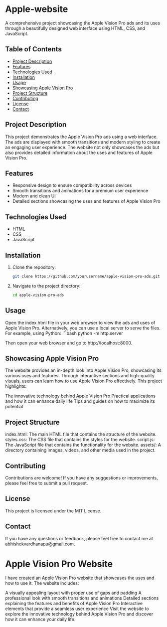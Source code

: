 # Apple-website



A comprehensive project showcasing the Apple Vision Pro ads and its uses through a beautifully designed web interface using HTML, CSS, and JavaScript.

## Table of Contents

- [Project Description](#project-description)
- [Features](#features)
- [Technologies Used](#technologies-used)
- [Installation](#installation)
- [Usage](#usage)
- [Showcasing Apple Vision Pro](#showcasing-apple-vision-pro)
- [Project Structure](#project-structure)
- [Contributing](#contributing)
- [License](#license)
- [Contact](#contact)

## Project Description

This project demonstrates the Apple Vision Pro ads using a web interface. The ads are displayed with smooth transitions and modern styling to create an engaging user experience. The website not only showcases the ads but also provides detailed information about the uses and features of Apple Vision Pro.

## Features

- Responsive design to ensure compatibility across devices
- Smooth transitions and animations for a premium user experience
- Modern and clean UI
- Detailed sections showcasing the uses and features of Apple Vision Pro

## Technologies Used

- HTML
- CSS
- JavaScript

## Installation

1. Clone the repository:
   ```bash
   git clone https://github.com/yourusername/apple-vision-pro-ads.git


2. Navigate to the project directory:
    ```bash
    cd apple-vision-pro-ads

## Usage
Open the index.html file in your web browser to view the ads and uses of Apple Vision Pro.
Alternatively, you can use a local server to serve the files. For example, using Python:
    ```bash
    python -m http.server
    
Then open your web browser and go to http://localhost:8000.

## Showcasing Apple Vision Pro

The website provides an in-depth look into Apple Vision Pro, showcasing its various uses and features. Through interactive sections and high-quality visuals, users can learn how to use Apple Vision Pro effectively. This project highlights:

The innovative technology behind Apple Vision Pro
Practical applications and how it can enhance daily life
Tips and guides on how to maximize its potential

## Project Structure
index.html: The main HTML file that contains the structure of the website.
styles.css: The CSS file that contains the styles for the website.
script.js: The JavaScript file that contains the functionality for the website.
assets/: A directory containing images, videos, and other media used in the project.

## Contributing
Contributions are welcome! If you have any suggestions or improvements, please feel free to submit a pull request.

## License
This project is licensed under the MIT License.

## Contact
If you have any questions or feedback, please feel free to contact me at abhishekvardhanapu@gmail.com.

# Apple Vision Pro Website

I have created an Apple Vision Pro website that showcases the uses and how to use it. The website includes:

A visually appealing layout with proper use of gaps and padding
A professional look with smooth transitions and animations
Detailed sections explaining the features and benefits of Apple Vision Pro
Interactive elements that provide a seamless user experience
Visit the website to explore the innovative technology behind Apple Vision Pro and discover how it can enhance your daily life.


